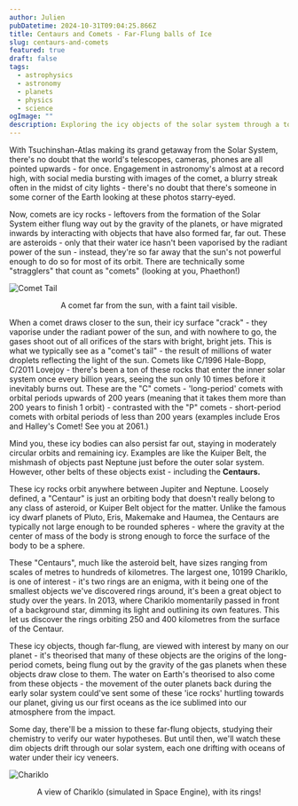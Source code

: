 ```yaml
---
author: Julien
pubDatetime: 2024-10-31T09:04:25.866Z
title: Centaurs and Comets - Far-Flung balls of Ice
slug: centaurs-and-comets
featured: true
draft: false
tags:
  - astrophysics
  - astronomy
  - planets
  - physics
  - science
ogImage: ""
description: Exploring the icy objects of the solar system through a tour of centaurs and comets!
---
```


With Tsuchinshan-Atlas making its grand getaway from the Solar System, there's no doubt that the world's telescopes, cameras, phones are all pointed upwards - for once. Engagement in astronomy's almost at a record high, with social media bursting with images of the comet, a blurry streak often in the midst of city lights - there's no doubt that there's someone in some corner of the Earth looking at these photos starry-eyed.

Now, comets are icy rocks - leftovers from the formation of the Solar System either flung way out by the gravity of the planets, or have migrated inwards by interacting with objects that have also formed far, far out. These are asteroids - only that their water ice hasn't been vaporised by the radiant power of the sun - instead, they're so far away that the sun's not powerful enough to do so for most of its orbit. There are technically some "stragglers" that count as "comets" (looking at you, Phaethon!)

![Comet Tail](/blog-images/comet-faint-tail.webp)

<figcaption style="text-align:center">A comet far from the sun, with a faint tail visible.</figcaption>

When a comet draws closer to the sun, their icy surface "crack" - they vaporise under the radiant power of the sun, and with nowhere to go, the gases shoot out of all orifices of the stars with bright, bright jets. This is what we typically see as a "comet's tail" - the result of millions of water droplets reflecting the light of the sun. Comets like C/1996 Hale-Bopp, C/2011 Lovejoy - there's been a ton of these rocks that enter the inner solar system once every billion years, seeing the sun only 10 times before it inevitably burns out. These are the "C" comets - 'long-period' comets with orbital periods upwards of 200 years (meaning that it takes them more than 200 years to finish 1 orbit) - contrasted with the "P" comets - short-period comets with orbital periods of less than 200 years (examples include Eros and Halley's Comet! See you at 2061.)

Mind you, these icy bodies can also persist far out, staying in moderately circular orbits and remaining icy. Examples are like the Kuiper Belt, the mishmash of objects past Neptune just before the outer solar system. However, other belts of these objects exist - including the **Centaurs.**

These icy rocks orbit anywhere between Jupiter and Neptune. Loosely defined, a "Centaur" is just an orbiting body that doesn't really belong to any class of asteroid, or Kuiper Belt object for the matter. Unlike the famous icy dwarf planets of Pluto, Eris, Makemake and Haumea, the Centaurs are typically not large enough to be rounded spheres - where the gravity at the center of mass of the body is strong enough to force the surface of the body to be a sphere.

These "Centaurs", much like the asteroid belt, have sizes ranging from scales of metres to hundreds of kilometres. The largest one, 10199 Chariklo, is one of interest - it's two rings are an enigma, with it being one of the smallest objects we've discovered rings around, it's been a great object to study over the years. In 2013, where Chariklo momentarily passed in front of a background star, dimming its light and outlining its own features. This let us discover the rings orbiting 250 and 400 kilometres from the surface of the Centaur.

These icy objects, though far-flung, are viewed with interest by many on our planet - it's theorised that many of these objects are the origins of the long-period comets, being flung out by the gravity of the gas planets when these objects draw close to them. The water on Earth's theorised to also come from these objects - the movement of the outer planets back during the early solar system could've sent some of these 'ice rocks' hurtling towards our planet, giving us our first oceans as the ice sublimed into our atmosphere from the impact.

Some day, there'll be a mission to these far-flung objects, studying their chemistry to verify our water hypotheses. But until then, we'll watch these dim objects drift through our solar system, each one drifting with oceans of water under their icy veneers.

![Chariklo](/blog-images/chariklo.webp)

<figcaption style="text-align:center">A view of Chariklo (simulated in Space Engine), with its rings!</figcaption>
